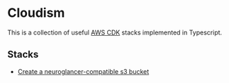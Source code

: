 # Cloudism

This is a collection of useful [AWS CDK](https://github.com/aws/aws-cdk) stacks implemented in Typescript. 

## Stacks

- [Create a neuroglancer-compatible s3 bucket](lib/openDataBucketStack.ts)